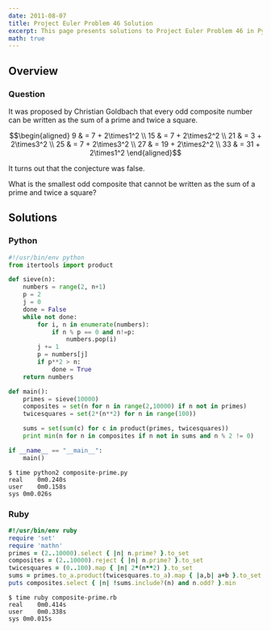 ```yaml
---
date: 2011-08-07
title: Project Euler Problem 46 Solution
excerpt: This page presents solutions to Project Euler Problem 46 in Python and Ruby.
math: true
---
```



## Overview


### Question

It was proposed by Christian Goldbach that every odd composite number
can be written as the sum of a prime and twice a square.

$$\begin{aligned}
9 & = 7 + 2\times1^2 \\
15 & = 7 + 2\times2^2 \\
21 & = 3 + 2\times3^2 \\
25 & = 7 + 2\times3^2 \\
27 & = 19 + 2\times2^2 \\
33 & = 31 + 2\times1^2
\end{aligned}$$

It turns out that the conjecture was false.

What is the smallest odd composite that cannot be written as the sum of
a prime and twice a square?






## Solutions

### Python

```python
#!/usr/bin/env python
from itertools import product

def sieve(n):
    numbers = range(2, n+1)
    p = 2
    j = 0
    done = False
    while not done:
        for i, n in enumerate(numbers):
            if n % p == 0 and n!=p:
                numbers.pop(i)
        j += 1
        p = numbers[j]
        if p**2 > n:
            done = True
    return numbers

def main():
    primes = sieve(10000)
    composites = set(n for n in range(2,10000) if n not in primes)
    twicesquares = set(2*(n**2) for n in range(100))

    sums = set(sum(c) for c in product(primes, twicesquares))
    print min(n for n in composites if n not in sums and n % 2 != 0)

if __name__ == "__main__":
    main()
```


```
$ time python2 composite-prime.py
real	0m0.240s
user	0m0.158s
sys	0m0.026s
```



### Ruby

```ruby
#!/usr/bin/env ruby
require 'set'
require 'mathn'
primes = (2..10000).select { |n| n.prime? }.to_set
composites = (2..10000).reject { |n| n.prime? }.to_set
twicesquares = (0..100).map { |n| 2*(n**2) }.to_set
sums = primes.to_a.product(twicesquares.to_a).map { |a,b| a+b }.to_set
puts composites.select { |n| !sums.include?(n) and n.odd? }.min
```


```
$ time ruby composite-prime.rb
real	0m0.414s
user	0m0.338s
sys	0m0.015s
```


